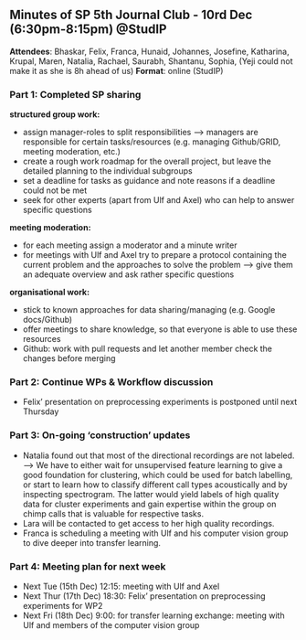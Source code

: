## Minutes of SP 5th Journal Club - 10rd Dec (6:30pm-8:15pm) @StudIP

**Attendees**: Bhaskar, Felix, Franca, Hunaid, Johannes, Josefine, Katharina, Krupal, Maren, Natalia, Rachael, Saurabh, Shantanu, Sophia, (Yeji could not make it as she is 8h ahead of us)
**Format**: online (StudIP)

### Part 1: Completed SP sharing

**structured group work:**
- assign manager-roles to split responsibilities --> managers are responsible for certain tasks/resources (e.g. managing Github/GRID, meeting moderation, etc.)
- create a rough work roadmap for the overall project, but leave the detailed planning to the individual subgroups
- set a deadline for tasks as guidance and note reasons if a deadline could not be met
- seek for other experts (apart from Ulf and Axel) who can help to answer specific questions

**meeting moderation:**
- for each meeting assign a moderator and a minute writer
- for meetings with Ulf and Axel try to prepare a protocol containing the current problem and the approaches to solve the problem --> give them an adequate overview and ask rather specific questions

**organisational work:**
- stick to known approaches for data sharing/managing (e.g. Google docs/Github)
- offer meetings to share knowledge, so that everyone is able to use these resources
- Github: work with pull requests and let another member check the changes before merging

### Part 2: Continue WPs & Workflow discussion
- Felix’ presentation on preprocessing experiments is postponed until next Thursday

### Part 3: On-going ‘construction’ updates
- Natalia found out that most of the directional recordings are not labeled. --> We have to either wait for unsupervised feature learning to give a good foundation for clustering, which could be used for batch labelling, or start to learn how to classify different call types acoustically and by inspecting spectrogram. The latter would yield labels of high quality data for cluster experiments and gain expertise within the group on chimp calls that is valuable for respective tasks.
- Lara will be contacted to get access to her high quality recordings.
- Franca is scheduling a meeting with Ulf and his computer vision group to dive deeper into transfer learning.

### Part 4: Meeting plan for next week
- Next Tue (15th Dec) 12:15: meeting with Ulf and Axel
- Next Thur (17th Dec) 18:30: Felix’ presentation on preprocessing experiments for WP2
- Next Fri (18th Dec) 9:00: for transfer learning exchange: meeting with Ulf and members of the computer vision group

